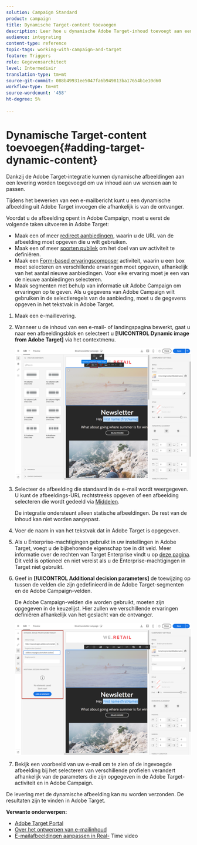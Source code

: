 ```yaml
---
solution: Campaign Standard
product: campaign
title: Dynamische Target-content toevoegen
description: Leer hoe u dynamische Adobe Target-inhoud toevoegt aan een van uw Adobe Campaign-leveringen.
audience: integrating
content-type: reference
topic-tags: working-with-campaign-and-target
feature: Triggers
role: Gegevensarchitect
level: Intermediair
translation-type: tm+mt
source-git-commit: 088b49931ee5047fa6b949813ba17654b1e10d60
workflow-type: tm+mt
source-wordcount: '458'
ht-degree: 5%

---
```



# Dynamische Target-content toevoegen{#adding-target-dynamic-content}

Dankzij de Adobe Target-integratie kunnen dynamische afbeeldingen aan een levering worden toegevoegd om uw inhoud aan uw wensen aan te passen.

Tijdens het bewerken van een e-mailbericht kunt u een dynamische afbeelding uit Adobe Target invoegen die afhankelijk is van de ontvanger.

Voordat u de afbeelding opent in Adobe Campaign, moet u eerst de volgende taken uitvoeren in Adobe Target:

* Maak een of meer [redirect aanbiedingen](https://docs.adobe.com/content/help/en/target/using/experiences/offers/offer-redirect.html), waarin u de URL van de afbeelding moet opgeven die u wilt gebruiken.
* Maak een of meer [soorten publiek](https://docs.adobe.com/content/help/en/target/using/audiences/create-audiences/audiences.html) om het doel van uw activiteit te definiëren.
* Maak een [Form-based ervaringscomposer](https://docs.adobe.com/content/help/en/target/using/experiences/form-experience-composer.html) activiteit, waarin u een box moet selecteren en verschillende ervaringen moet opgeven, afhankelijk van het aantal nieuwe aanbiedingen. Voor elke ervaring moet je een van de nieuwe aanbiedingen selecteren.
* Maak segmenten met behulp van informatie uit Adobe Campaign om ervaringen op te geven. Als u gegevens van Adobe Campaign wilt gebruiken in de selectieregels van de aanbieding, moet u de gegevens opgeven in het tekstvak in Adobe Target.

1. Maak een e-maillevering.
1. Wanneer u de inhoud van een e-mail- of landingspagina bewerkt, gaat u naar een afbeeldingsblok en selecteert u **[!UICONTROL Dynamic image from Adobe Target]** via het contextmenu.

   ![](assets/tar_insert_dynamic_image.png)

1. Selecteer de afbeelding die standaard in de e-mail wordt weergegeven. U kunt de afbeeldings-URL rechtstreeks opgeven of een afbeelding selecteren die wordt gedeeld via [Middelen](../../integrating/using/working-with-campaign-and-assets-core-service.md).

   De integratie ondersteunt alleen statische afbeeldingen. De rest van de inhoud kan niet worden aangepast.

1. Voer de naam in van het tekstvak dat in Adobe Target is opgegeven.
1. Als u Enterprise-machtigingen gebruikt in uw instellingen in Adobe Target, voegt u de bijbehorende eigenschap toe in dit veld. Meer informatie over de rechten van Target Enterprise vindt u op [deze pagina](https://docs.adobe.com/content/help/en/target/using/administer/manage-users/enterprise/properties-overview.html). Dit veld is optioneel en niet vereist als u de Enterprise-machtigingen in Target niet gebruikt.
1. Geef in **[!UICONTROL Additional decision parameters]** de toewijzing op tussen de velden die zijn gedefinieerd in de Adobe Target-segmenten en de Adobe Campaign-velden.

   De Adobe Campaign-velden die worden gebruikt, moeten zijn opgegeven in de keuzelijst. Hier zullen we verschillende ervaringen definiëren afhankelijk van het geslacht van de ontvanger.

   ![](assets/tar_additional_decisionning_parameters.png)

1. Bekijk een voorbeeld van uw e-mail om te zien of de ingevoegde afbeelding bij het selecteren van verschillende profielen verandert afhankelijk van de parameters die zijn opgegeven in de Adobe Target-activiteit en in Adobe Campaign.

De levering met de dynamische afbeelding kan nu worden verzonden. De resultaten zijn te vinden in Adobe Target.

**Verwante onderwerpen:**

* [Adobe Target Portal](https://docs.adobe.com/content/help/en/target/using/integrate/campaign-and-target.html)
* [Over het ontwerpen van e-mailinhoud](../../designing/using/designing-content-in-adobe-campaign.md)
* [E-mailafbeeldingen aanpassen in Real-](https://helpx.adobe.com/marketing-cloud/how-to/email-marketing.html) Time video

